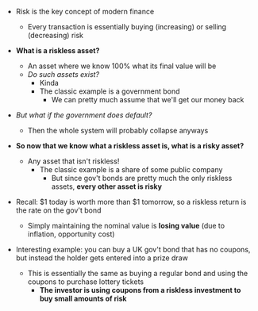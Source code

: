 
- Risk is the key concept of modern finance
    - Every transaction is essentially buying (increasing) or selling (decreasing) risk
    
- **What is a riskless asset?**
    - An asset where we know 100% what its final value will be
    - *Do such assets exist?*
        - Kinda
        - The classic example is a government bond
            - We can pretty much assume that we'll get our money back
            
- *But what if the government does default?*
    - Then the whole system will probably collapse anyways
    
- **So now that we know what a riskless asset is, what is a risky asset?**
    - Any asset that isn't riskless!
        - The classic example is a share of some public company
            - But since gov't bonds are pretty much the only riskless assets, **every other asset is risky**
            
- Recall: \$1 today is worth more than \$1 tomorrow, so a riskless return is the rate on the gov't bond
    - Simply maintaining the nominal value is **losing value** (due to inflation, opportunity cost)
    
- Interesting example: you can buy a UK gov't bond that has no coupons, but instead the holder gets entered into a prize draw
    - This is essentially the same as buying a regular bond and using the coupons to purchase lottery tickets
        - **The investor is using coupons from a riskless investment to buy small amounts of risk**
